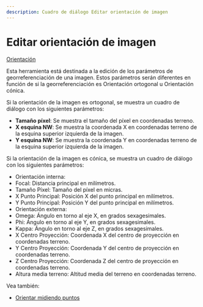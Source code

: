 ```yaml
---
description: Cuadro de diálogo Editar orientación de imagen
---
```


# Editar orientación de imagen

[Orientación](../fichas-de-herramientas/ficha-de-herramientas-imagen/orientacion.md)

Esta herramienta está destinada a la edición de los parámetros de georreferenciación de una imagen. Estos parámetros serán diferentes en función de si la georreferenciación es Orientación ortogonal u Orientación cónica.

Si la orientación de la imagen es ortogonal, se muestra un cuadro de diálogo con los siguientes parámetros:

* **Tamaño píxel**: Se muestra el tamaño del píxel en coordenadas terreno.
* **X esquina NW**: Se muestra la coordenada X en coordenadas terreno de la esquina superior izquierda de la imagen.
* **Y esquina NW**: Se muestra la coordenada Y en coordenadas terreno de la esquina superior izquierda de la imagen.

Si la orientación de la imagen es cónica, se muestra un cuadro de diálogo con los siguientes parámetros:

* Orientación interna:
* Focal: Distancia principal en milímetros.
* Tamaño Píxel: Tamaño del píxel en micras.
* X Punto Principal: Posición X del punto principal en milímetros.
* Y Punto Principal: Posición Y del punto principal en milímetros.
* Orientación externa:
* Omega: Ángulo en torno al eje X, en grados sexagesimales.
* Phi: Ángulo en torno al eje Y, en grados sexagesimales.
* Kappa: Ángulo en torno al eje Z, en grados sexagesimales.
* X Centro Proyección: Coordenada X del centro de proyección en coordenadas terreno.
* Y Centro Proyección: Coordenada Y del centro de proyección en coordenadas terreno.
* Z Centro Proyección: Coordenada Z del centro de proyección en coordenadas terreno.
* Altura media terreno: Altitud media del terreno en coordenadas terreno.

Vea también:

* [Orientar midiendo puntos](orientacion-midiendo-puntos.md)

